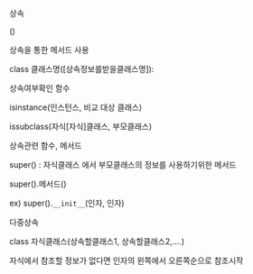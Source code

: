 상속

()

상속을 통한 메서드 사용

class 클래스명([상속정보를받을클래스명]):



상속여부확인 함수

isinstance(인스턴스, 비교 대상 클래스)

issubclass(자식[자식]클래스, 부모클래스)



상속관련 함수, 메서드

super() : 자식클래스 에서 부모클래스의 정보를 사용하기위한 메서드

super().메서드()

ex) super().`__init__`(인자, 인자)



다중상속

class 자식클래스(상속할클래스1, 상속할클래스2,....)

자식에서 참조할 정보가 없다면 인자의 왼쪽에서 오른쪽순으로 참조시작



